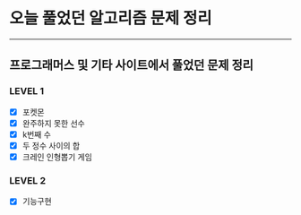 # 오늘 풀었던 알고리즘 문제 정리

---

## 프로그래머스 및 기타 사이트에서 풀었던 문제 정리

### LEVEL 1

- [x] 포켓몬
- [x] 완주하지 못한 선수
- [x] k번째 수
- [x] 두 정수 사이의 합
- [x] 크레인 인형뽑기 게임

### LEVEL 2

- [x] 기능구현
